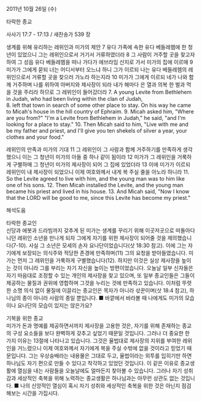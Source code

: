 2011년 10월 26일 (수)

타락한 종교



사사기 17:7 - 17:13 / 새찬송가 539 장


생계를 위해 유리하는 레위인과 미가의 제안
7 유다 가족에 속한 유다 베들레헴에 한 청년이 있었으니 그는 레위인으로서 거기서 거류하였더라 8 그 사람이 거주할 곳을 찾고자 하여 그 성읍 유다 베들레헴을 떠나 가다가 에브라임 산지로 가서 미가의 집에 이르매 9 미가가 그에게 묻되 너는 어디서부터 오느냐 하니 그가 이르되 나는 유다 베들레헴의 레위인으로서 거류할 곳을 찾으러 가노라 하는지라 10 미가가 그에게 이르되 네가 나와 함께 거주하며 나를 위하여 아버지와 제사장이 되라 내가 해마다 은 열과 의복 한 벌과 먹을 것을 주리라 하므로 그 레위인이 들어갔더라
7. A young Levite from Bethlehem in Judah, who had been living within the clan of Judah,  
8. left that town in search of some other place to stay. On his way he came to Micah's house in the hill country of Ephraim.  9. Micah asked him, "Where are you from?" "I'm a Levite from Bethlehem in Judah," he said, "and I'm looking for a place to stay." 10. Then Micah said to him, "Live with me and be my father and priest, and I'll give you ten shekels of silver a year, your clothes and your food."  

레위인의 만족과 미가의 기대
11 그 레위인이 그 사람과 함께 거주하기를 만족하게 생각했으니 이는 그 청년이 미가의 아들 중 하나 같이 됨이라 12 미가가 그 레위인을 거룩하게 구별하매 그 청년이 미가의 제사장이 되어 그 집에 있었더라 13 이에 미가가 이르되 레위인이 내 제사장이 되었으니 이제 여호와께서 내게 복 주실 줄을 아노라 하니라
11. So the Levite agreed to live with him, and the young man was to him like one of his sons. 12. Then Micah installed the Levite, and the young man became his priest and lived in his house. 13. And Micah said, "Now I know that the LORD will be good to me, since this Levite has become my priest."

해석도움





타락한 종교인  
신당과 에봇과 드라빔까지 갖추게 된 미가는 생계를 꾸리기 위해 이곳저곳으로 떠돌아다니던 레위인 소년을 만나게 되자 그에게 자기를 위한 제사장이 되어줄 것을 제의했습니다(7-10). 사실 그 소년은 모세의 손자 요나단이었습니다(삿 18:30 참고). 이에 그는 자기에게 보장되는 의식주와 적당한 존경에 만족하며(11) 그의 요청을 받아들였습니다. 미가는 먼저 그 레위인을 거룩하게 구별했습니다(12). 하지만 이것은 실상 제사장을 높이는 것이 아니라 그를 부리는 자기 자신을 높이는 방편이었습니다. 오늘날 일부 신자들은 자기 마음대로 조정할 수 있는 개인의 제사장을 찾고 있으며, 또 일부 종교인들은 그들이 제공하는 물질과 권위에 영합하며 그것을 누리는 것에 만족하고 있습니다. 이처럼 뚜렷한 소명 의식 없이 물질에 이끌리는 종교인은 목자가 아니라 삯꾼이며(삿 18:4 참고), 하나님의 종이 아니라 사람의 종일 뿐입니다.
■ 바깥에서 바라볼 때 나에게도 미가의 모습이나 요나단의 모습이 있지는 않은가요?

기복을 위한 종교  
미가가 돈과 명예를 제공하면서까지 제사장을 고용한 것은, 자기를 위해 존재하는 종교의 구성 요소들을 보다 완벽하게 갖추고 싶었기 때문일 것입니다. 그러나 더 중요한 한 가지 이유는 13절에 나타나고 있습니다. 그것은 율법대로 제사장의 지위를 부여한 레위인을 거느렸으니 이제 여호와께서 자기에게 복을 주실 수밖에 없을 것이라고 믿었기 때문입니다. 그는 우상숭배라는 내용물은 그대로 두고, 율법이라는 외투를 입히기만 하면 하나님도 자기 편으로 만들 수 있다고 착각하고 있었던 것입니다. 이 같은 이유로 종교생활에 열심을 내는 사람들을 오늘날에도 얼마든지 찾아볼 수 있습니다. 그러나 자기 성취감과 세상적인 축복을 위해 노력하는 종교생활은 하나님과는 아무런 상관도 없는 것입니다.
■ 나의 신앙적인 열심이 혹시 자기 성취와 세상적인 축복을 위한 것은 아닌지 점검해보는 시간을 가집시다.